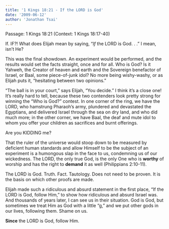 ```yaml
---
title: '1 Kings 18:21 - If the LORD is God'
date: '2009-06-12'
author: 'Jonathan Tsai'
---
```

Passage: 1 Kings 18:21 (Context: 1 Kings 18:17-40)

If. IF?! What does Elijah mean by saying, “_If_ the LORD is God. . .” I mean, isn’t He?

This was the final showdown. An experiment would be performed, and the results would set the facts straight, once and for all. Who is God? Is it Yahweh, the Creator of heaven and earth and the Sovereign benefactor of Israel, or Baal, some piece-of-junk idol? No more being wishy-washy, or as Elijah puts it, “hesitating between two opinions.”

“The ball is in your court,” says Elijah, “You decide.” I think it’s a close one! It’s really hard to tell, because these two contenders look pretty strong for winning the “Who is God?” contest. In one corner of the ring, we have the LORD, who hamstrung Pharaoh’s army, plundered and devastated the Egyptians, and delivered Israel through the sea on dry land, and who did much more; in the other corner, we have Baal, the deaf and mute idol to whom you offer your children as sacrifices and burnt offerings.

Are you KIDDING me?

That the ruler of the universe would stoop down to be measured by deficient human standards and allow Himself to be the subject of an experiment is a humongous slap in the face to us, condemning us of our wickedness. The LORD, the only true God, is the only One who is **worthy** of worship and has the right to **demand** it as well (Philippians 2:10-11).

The LORD is God. Truth. Fact. Tautology. Does not need to be proven. It is the basis on which other proofs are made.

Elijah made such a ridiculous and absurd statement in the first place, “If the LORD is God, follow Him,” to show how ridiculous and absurd Israel was. And thousands of years later, I can see us in their situation. God is God, but sometimes we treat Him as God with a little “g,” and we put other gods in our lives, following them. Shame on us.

**Since** the LORD is God, follow Him.
